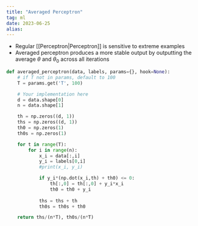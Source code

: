 ```yaml
---
title: "Averaged Perceptron"
tag: ml
date: 2023-06-25
alias:
---
```


- Regular [[Perceptron|Perceptron]] is sensitive to extreme examples
- Averaged perceptron produces a more stable output by outputting the average $\theta$ and $\theta_0$ across all iterations

```python
def averaged_perceptron(data, labels, params={}, hook=None):
    # if T not in params, default to 100
    T = params.get('T', 100)

    # Your implementation here
    d = data.shape[0]
    n = data.shape[1]

    th = np.zeros((d, 1))
    ths = np.zeros((d, 1))
    th0 = np.zeros(1)
    th0s = np.zeros(1)

    for t in range(T):
        for i in range(n):
            x_i = data[:,i]
            y_i = labels[0,i]
            #print(x_i, y_i)

            if y_i*(np.dot(x_i,th) + th0) <= 0:
                th[:,0] = th[:,0] + y_i*x_i
                th0 = th0 + y_i
            
            ths = ths + th
            th0s = th0s + th0

    return ths/(n*T), th0s/(n*T)
```

